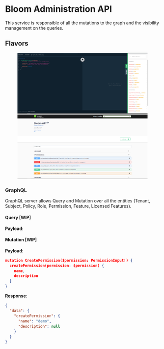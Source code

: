 # Bloom Administration API

This service is responsible of all the mutations to the graph and the visibility management on the queries.

## Flavors

<figure class="thumbnails">
    <img src="assets/img/graphql-admin.png" alt="GraphQL" title="GraphQL">
    <img src="assets/img/swagger-admin.png" alt="Swagger" title="Swagger">
</figure>

### GraphQL

GraphQL server allows Query and Mutation over all the entities (Tenant, Subject, Policy, Role, Permission, Feature, Licensed Features).

#### Query [WIP]

**Payload**:



#### Mutation [WIP]

**Payload**:

```json
mutation CreatePermission($permission: PermissionInput!) {
  createPermission(permission: $permission) {
    name,
    description
  }
}
```

**Response**:

```json
{
  "data": {
    "createPermission": {
      "name": "demo",
      "description": null
    }
  }
}
```